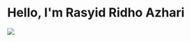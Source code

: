 # Hello, I'm Rasyid Ridho Azhari
<a href="https://linkedin.com/in/rasyid-ridho-azhari-36b19228b"><img src="https://img.shields.io/badge/-LinkedIn-0072b1?&style=for-the-badge&logo=linkedin&logoColor=white" /></a>
